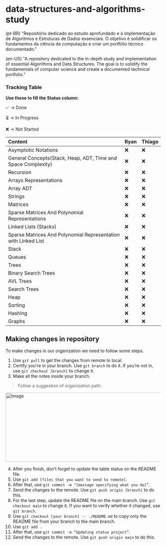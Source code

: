 # data-structures-and-algorithms-study

(pt-BR)
"Repositório dedicado ao estudo aprofundado e à implementação de Algoritmos e Estruturas de Dados essenciais. O objetivo é solidificar os fundamentos da ciência da computação e criar um portfólio técnico documentado."

(en-US)
"A repository dedicated to the in-depth study and implementation of essential Algorithms and Data Structures. The goal is to solidify the fundamentals of computer science and create a documented technical portfolio."


### Tracking Table

**Use these to fill the Status column:**

✅ -> Done

⏳ -> In Progress

❌ -> Not Started

| Content | Ryan | Thiago |
| :--- | :--- | :--- |
| Asymptotic Notations | ❌  | ❌ |
| General Concepts(Stack, Heap, ADT, Time and Space Complexity) | ❌ | ❌ |
| Recursion | ❌ | ❌ |
| Arrays Representations | ❌ | ❌ |
| Array ADT | ❌ | ❌ |
| Strings | ❌ | ❌ |
| Matrices | ❌ | ❌ |
| Sparse Matrices And Polynomial Representations | ❌ | ❌ |
| Linked Lists (Stacks) | ❌ | ❌ |
| Sparse Matrices And Polynomial Representation with Linked List | ❌ | ❌ |
| Stack | ❌ | ❌ |
| Queues | ❌ | ❌ |
| Trees | ❌ | ❌ |
| Binary Search Trees | ❌ | ❌ |
| AVL Trees | ❌ | ❌ |
| Search Trees | ❌ | ❌ |
| Heap | ❌ | ❌ |
| Sorting | ❌ | ❌ |
| Hashing | ❌ | ❌ |
| Graphs | ❌ | ❌ |

## Making changes in repository
To make changes in our organization we need to follow some steps.

1. Use `git pull` to get the changes from remote to local.
2. Certify you're in your branch. Use `git branch` to do it. If you’re not in, use `git checkout [branch]` to change it.
3. Make all the notes inside your branch. 

> Follow a suggestion of organization path:
<img width="708" height="224" alt="Image" src="https://github.com/user-attachments/assets/f1846d98-b0c6-4343-a48e-0f70dc280916" />

4. After you finish, don’t forget to update the table status on the README file.
5. Use `git add [files that you want to send to remote]`.
6. After that, use `git commit -m "[message specifying what you do]”`.
6. Send the changes to the remote. Use `git push origin [branch]` to do this.
7. For the last step, update the README file on the main branch. Use `git checkout main` to change it. If you want to verify whether it changed, use `git branch`. 
8. Use `git checkout [your branch] -- ./README.md` to copy only the README file from your branch to the main branch.
9. Use `git add .`
10. After that, use `git commit -m “Updating status project”`.
11. Send the changes to the remote. Use `git push origin main` to do this.

